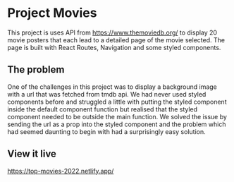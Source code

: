 # Project Movies

This project is uses API from https://www.themoviedb.org/ to display 20 movie posters that each lead to a detailed page of the movie selected. The page is built with React Routes, Navigation and some styled components.

## The problem

One of the challenges in this project was to display a background image with a url that was fetched from tmdb api. We had never used styled components before and struggled a little with putting the styled component inside the default component function but realised that the styled component needed to be outside the main function. We solved the issue by sending the url as a prop into the styled component and the problem which had seemed daunting to begin with had a surprisingly easy solution.

## View it live

https://top-movies-2022.netlify.app/
